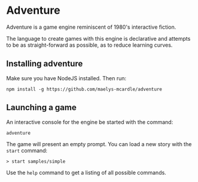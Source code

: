 # Adventure

Adventure is a game engine reminiscent of 1980's interactive fiction.

The language to create games with this engine is declarative and attempts
to be as straight-forward as possible, as to reduce learning curves. 

## Installing adventure

Make sure you have NodeJS installed. Then run:

`npm install -g https://github.com/maelys-mcardle/adventure`

## Launching a game

An interactive console for the engine be started with the command:

`adventure`

The game will present an empty prompt. You can load a new story 
with the `start` command:

`> start samples/simple`

Use the `help` command to get a listing of all possible commands.